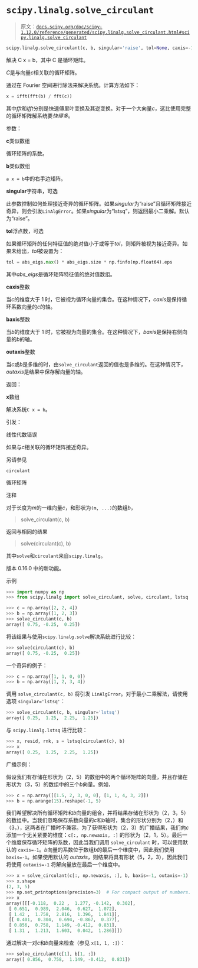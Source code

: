 # `scipy.linalg.solve_circulant`

> 原文：[`docs.scipy.org/doc/scipy-1.12.0/reference/generated/scipy.linalg.solve_circulant.html#scipy.linalg.solve_circulant`](https://docs.scipy.org/doc/scipy-1.12.0/reference/generated/scipy.linalg.solve_circulant.html#scipy.linalg.solve_circulant)

```py
scipy.linalg.solve_circulant(c, b, singular='raise', tol=None, caxis=-1, baxis=0, outaxis=0)
```

解决 C x = b，其中 C 是循环矩阵。

*C*是与向量*c*相关联的循环矩阵。

通过在 Fourier 空间进行除法来解决系统。计算方法如下：

```py
x = ifft(fft(b) / fft(c)) 
```

其中*fft*和*ifft*分别是快速傅里叶变换及其逆变换。对于一个大向量*c*，这比使用完整的循环矩阵解系统要*快得多*。

参数：

**c**类似数组

循环矩阵的系数。

**b**类似数组

`a x = b`中的右手边矩阵。

**singular**字符串，可选

此参数控制如何处理接近奇异的循环矩阵。如果*singular*为“raise”且循环矩阵接近奇异，则会引发`LinAlgError`。如果*singular*为“lstsq”，则返回最小二乘解。默认为“raise”。

**tol**浮点数，可选

如果循环矩阵的任何特征值的绝对值小于或等于*tol*，则矩阵被视为接近奇异。如果未给出，*tol*被设置为：

```py
tol = abs_eigs.max() * abs_eigs.size * np.finfo(np.float64).eps 
```

其中*abs_eigs*是循环矩阵特征值的绝对值数组。

**caxis**整数

当*c*的维度大于 1 时，它被视为循环向量的集合。在这种情况下，*caxis*是保持循环系数向量的*c*的轴。

**baxis**整数

当*b*的维度大于 1 时，它被视为向量的集合。在这种情况下，*baxis*是保持右侧向量的*b*的轴。

**outaxis**整数

当*c*或*b*是多维的时，由`solve_circulant`返回的值也是多维的。在这种情况下，*outaxis*是结果中保存解向量的轴。

返回：

**x**数组

解决系统`C x = b`。

引发：

线性代数错误

如果与*c*相关联的循环矩阵接近奇异。

另请参见

`circulant`

循环矩阵

注释

对于长度为*m*的一维向量*c*，和形状为`(m, ...)`的数组*b*，

> solve_circulant(c, b)

返回与相同的结果

> solve(circulant(c), b)

其中`solve`和`circulant`来自`scipy.linalg`。

版本 0.16.0 中的新功能。

示例

```py
>>> import numpy as np
>>> from scipy.linalg import solve_circulant, solve, circulant, lstsq 
```

```py
>>> c = np.array([2, 2, 4])
>>> b = np.array([1, 2, 3])
>>> solve_circulant(c, b)
array([ 0.75, -0.25,  0.25]) 
```

将该结果与使用`scipy.linalg.solve`解决系统进行比较：

```py
>>> solve(circulant(c), b)
array([ 0.75, -0.25,  0.25]) 
```

一个奇异的例子：

```py
>>> c = np.array([1, 1, 0, 0])
>>> b = np.array([1, 2, 3, 4]) 
```

调用 `solve_circulant(c, b)` 将引发 `LinAlgError`。对于最小二乘解法，请使用选项 `singular='lstsq'`：

```py
>>> solve_circulant(c, b, singular='lstsq')
array([ 0.25,  1.25,  2.25,  1.25]) 
```

与 `scipy.linalg.lstsq` 进行比较：

```py
>>> x, resid, rnk, s = lstsq(circulant(c), b)
>>> x
array([ 0.25,  1.25,  2.25,  1.25]) 
```

广播示例：

假设我们有存储在形状为（2，5）的数组中的两个循环矩阵的向量，并且存储在形状为（3，5）的数组中的三个*b*向量。例如，

```py
>>> c = np.array([[1.5, 2, 3, 0, 0], [1, 1, 4, 3, 2]])
>>> b = np.arange(15).reshape(-1, 5) 
```

我们希望解决所有循环矩阵和*b*向量的组合，并将结果存储在形状为（2，3，5）的数组中。当我们忽略保存系数向量的*c*和*b*轴时，集合的形状分别为（2，）和（3，），这两者在广播时不兼容。为了获得形状为（2，3）的广播结果，我们向*c*添加一个无关紧要的维度：`c[:, np.newaxis, :]` 的形状为（2，1，5）。最后一个维度保存循环矩阵的系数，因此当我们调用 `solve_circulant` 时，可以使用默认的 `caxis=-1`。*b*向量的系数位于数组*b*的最后一个维度中，因此我们使用 `baxis=-1`。如果使用默认的 *outaxis*，则结果将具有形状（5，2，3），因此我们将使用 `outaxis=-1` 将解向量放在最后一个维度中。

```py
>>> x = solve_circulant(c[:, np.newaxis, :], b, baxis=-1, outaxis=-1)
>>> x.shape
(2, 3, 5)
>>> np.set_printoptions(precision=3)  # For compact output of numbers.
>>> x
array([[[-0.118,  0.22 ,  1.277, -0.142,  0.302],
 [ 0.651,  0.989,  2.046,  0.627,  1.072],
 [ 1.42 ,  1.758,  2.816,  1.396,  1.841]],
 [[ 0.401,  0.304,  0.694, -0.867,  0.377],
 [ 0.856,  0.758,  1.149, -0.412,  0.831],
 [ 1.31 ,  1.213,  1.603,  0.042,  1.286]]]) 
```

通过解决一对*c*和*b*向量来检查（参见 `x[1, 1, :]`）：

```py
>>> solve_circulant(c[1], b[1, :])
array([ 0.856,  0.758,  1.149, -0.412,  0.831]) 
```

